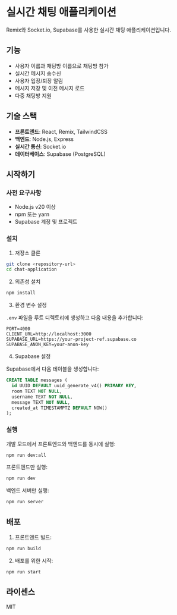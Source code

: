 # 실시간 채팅 애플리케이션

Remix와 Socket.io, Supabase를 사용한 실시간 채팅 애플리케이션입니다.

## 기능

- 사용자 이름과 채팅방 이름으로 채팅방 참가
- 실시간 메시지 송수신
- 사용자 입장/퇴장 알림
- 메시지 저장 및 이전 메시지 로드
- 다중 채팅방 지원

## 기술 스택

- **프론트엔드**: React, Remix, TailwindCSS
- **백엔드**: Node.js, Express
- **실시간 통신**: Socket.io
- **데이터베이스**: Supabase (PostgreSQL)

## 시작하기

### 사전 요구사항

- Node.js v20 이상
- npm 또는 yarn
- Supabase 계정 및 프로젝트

### 설치

1. 저장소 클론

```bash
git clone <repository-url>
cd chat-application
```

2. 의존성 설치

```bash
npm install
```

3. 환경 변수 설정

`.env` 파일을 루트 디렉토리에 생성하고 다음 내용을 추가합니다:

```
PORT=4000
CLIENT_URL=http://localhost:3000
SUPABASE_URL=https://your-project-ref.supabase.co
SUPABASE_ANON_KEY=your-anon-key
```

4. Supabase 설정

Supabase에서 다음 테이블을 생성합니다:

```sql
CREATE TABLE messages (
  id UUID DEFAULT uuid_generate_v4() PRIMARY KEY,
  room TEXT NOT NULL,
  username TEXT NOT NULL,
  message TEXT NOT NULL,
  created_at TIMESTAMPTZ DEFAULT NOW()
);
```

### 실행

개발 모드에서 프론트엔드와 백엔드를 동시에 실행:

```bash
npm run dev:all
```

프론트엔드만 실행:

```bash
npm run dev
```

백엔드 서버만 실행:

```bash
npm run server
```

## 배포

1. 프론트엔드 빌드:

```bash
npm run build
```

2. 배포를 위한 시작:

```bash
npm run start
```

## 라이센스

MIT
